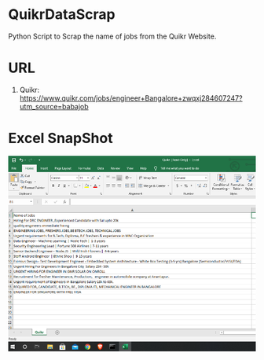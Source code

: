 # QuikrDataScrap
Python Script to Scrap the name of jobs from the Quikr Website.

# URL
1. Quikr: https://www.quikr.com/jobs/engineer+Bangalore+zwqxj284607247?utm_source=babajob

# Excel SnapShot
![Photo](https://github.com/harddy-bit/QuikrDataScrap/blob/main/Capture.PNG)


